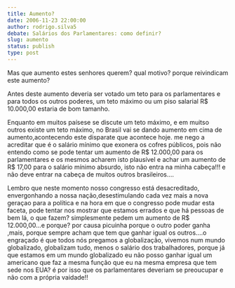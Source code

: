 ```yaml
---
title: Aumento?
date: 2006-11-23 22:00:00
author: rodrigo.silva5
debate: Salários dos Parlamentares: como definir?
slug: aumento
status: publish 
type: post
---
```


Mas que aumento estes senhores querem? qual motivo? porque reivindicam este aumento?  

Antes deste aumento deveria ser votado um teto para os parlamentares e para todos os outros poderes, um teto máximo ou um piso salarial R$ 10.000,00 estaria de bom tamanho.  

Enquanto em muitos paísese se discute um teto máximo, e em muitso outros existe um teto máximo, no Brasil vai se dando aumento em cima de aumento,acontecendo este disparate que acontece hoje. me nego a acreditar que é o salário mínimo que exonera os cofres públicos, pois não entendo como se pode tentar um aumento de R$ 12.000,00 para os parlamentares e os mesmos acharem isto plausível e achar um aumento de R$ 17,00 para o salário mínimo absurdo, isto não entra na minha cabeça!!! e não deve entrar na cabeça de muitos outros brasileiros....  

Lembro que neste momento nosso congresso está desacreditado, envergonhando a nossa nação,desestimulando cada vez mais a nova geraçao para a política e na hora em que o congresso pode mudar esta faceta, pode tentar nos mostrar que estamos errados e que há pessoas de bem lá, o que fazem? simplesmente pedem um aumento de R$ 12.000,00...e porque? por causa picuinha porque o outro poder ganha ,mais, porque sempre acham que tem que ganhar igual os outros....o engraçado é que todos nós pregamos a globalização, vivemos num mundo globalizado, globalizam tudo, menos o salário dos trabalhadores, porque já que estamos em um mundo globalizado eu não posso ganhar igual um americano que faz a mesma função que eu na mesma empresa que tem sede nos EUA? é por isso que os parlamentares deveriam se preoucupar e não com a própria vaidade!!
